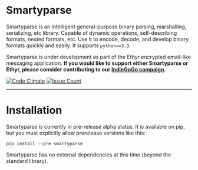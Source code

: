 # Smartyparse

Smartyparse is an intelligent general-purpose binary parsing, marshalling, serializing, etc library. Capable of dynamic operations, self-describing formats, nested formats, etc. Use it to encode, decode, and develop binary formats quickly and easily. It supports ```python>=3.3```.

Smartyparse is under development as part of the Ethyr encrypted email-like messaging application. **If you would like to support either Smartyparse or Ethyr, please consider contributing to our [IndieGoGo campaign](https://www.indiegogo.com/projects/ethyr-modern-encrypted-email).**

[![Code Climate](https://codeclimate.com/github/Muterra/py_smartyparse/badges/gpa.svg)](https://codeclimate.com/github/Muterra/py_smartyparse)
[![Issue Count](https://codeclimate.com/github/Muterra/py_smartyparse/badges/issue_count.svg)](https://codeclimate.com/github/Muterra/py_smartyparse)

-------------

# Installation

Smartyparse is currently in pre-release alpha status. It *is* available on pip, but you must explicitly allow prerelease versions like this:

    pip install --pre smartyparse
    
Smartyparse has no external dependencies at this time (beyond the standard library).